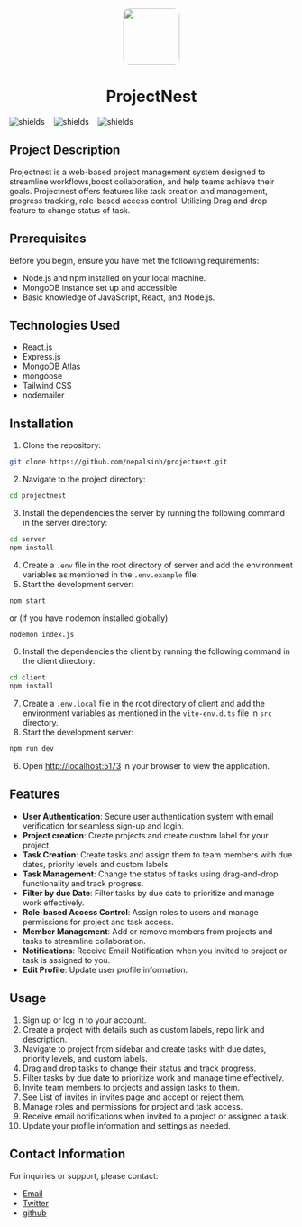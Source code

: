 <div align="center">
  <img src="https://theprojectnest.vercel.app/ProjectNest.png" width="100px" style="border-radius:10px;" align="center" >
  <h1>ProjectNest</h1>
  <div align="center" style="display:flex; gap:16px;">
    <img src="https://img.shields.io/github/languages/top/nepalsinh/projectnest" alt="shields">
    <img src="https://img.shields.io/github/forks/nepalsinh/projectnest" alt="shields">
    <img src="https://img.shields.io/github/stars/nepalsinh/projectnest" alt="shields">
  </div>
</div>

## Project Description

Projectnest is a web-based project management system designed to streamline workflows,boost collaboration, and help teams achieve their goals. Projectnest offers features like task creation and management, progress tracking, role-based access control. Utilizing Drag and drop feature to change status of task.

## Prerequisites

Before you begin, ensure you have met the following requirements:

- Node.js and npm installed on your local machine.
- MongoDB instance set up and accessible.
- Basic knowledge of JavaScript, React, and Node.js.

## Technologies Used

- React.js
- Express.js
- MongoDB Atlas
- mongoose
- Tailwind CSS
- nodemailer

## Installation

1. Clone the repository:

```sh
git clone https://github.com/nepalsinh/projectnest.git
```

2. Navigate to the project directory:

```sh
cd projectnest
```

3. Install the dependencies the server by running the following command in the server directory:

```sh
cd server
npm install
```

4. Create a `.env` file in the root directory of server and add the environment variables as mentioned in the `.env.example` file.
5. Start the development server:

```sh
npm start
```

or (if you have nodemon installed globally)

```sh
nodemon index.js
```

6. Install the dependencies the client by running the following command in the client directory:

```sh
cd client
npm install
```

7. Create a `.env.local` file in the root directory of client and add the environment variables as mentioned in the `vite-env.d.ts` file in `src` directory.
8. Start the development server:

```sh
npm run dev
```

6. Open [http://localhost:5173](http://localhost:5173) in your browser to view the application.

## Features

- **User Authentication**: Secure user authentication system with email verification for seamless sign-up and login.
- **Project creation**: Create projects and create custom label for your project.
- **Task Creation**: Create tasks and assign them to team members with due dates, priority levels and custom labels.
- **Task Management**: Change the status of tasks using drag-and-drop functionality and track progress.
- **Filter by due Date**: Filter tasks by due date to prioritize and manage work effectively.
- **Role-based Access Control**: Assign roles to users and manage permissions for project and task access.
- **Member Management**: Add or remove members from projects and tasks to streamline collaboration.
- **Notifications**: Receive Email Notification when you invited to project or task is assigned to you.
- **Edit Profile**: Update user profile information.

## Usage

1. Sign up or log in to your account.
2. Create a project with details such as custom labels, repo link and description.
3. Navigate to project from sidebar and create tasks with due dates, priority levels, and custom labels.
4. Drag and drop tasks to change their status and track progress.
5. Filter tasks by due date to prioritize work and manage time effectively.
6. Invite team members to projects and assign tasks to them.
7. See List of invites in invites page and accept or reject them.
8. Manage roles and permissions for project and task access.
9. Receive email notifications when invited to a project or assigned a task.
10. Update your profile information and settings as needed.

## Contact Information

For inquiries or support, please contact:

- [Email](mailto:nepalsinhrajput007773@gmail.com)
- [Twitter](https://x.com/nepalsinh7773)
- [github](https://github.com/nepalsinh)
